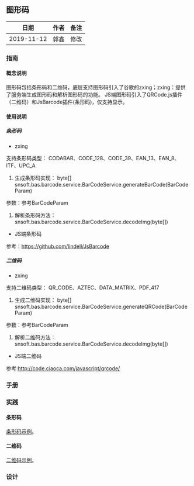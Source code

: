 ## 图形码

|日期|作者|备注|
|------|------|------|
|2019-11-12|郭鑫|修改|

### 指南

#### 概念说明

图形码包括条形码和二维码，底层支持图形码引入了谷歌的zxing；zxing：提供了服务端生成图形码和解析图形码的功能。
JS端图形码引入了QRCode.js插件（二维码）和JsBarcode插件(条形码)，仅支持显示。

#### 使用说明

##### 条形码

* zxing

支持条形码类型：
CODABAR、CODE_128、CODE_39、EAN_13、EAN_8、ITF、UPC_A

1. 生成条形码实现：
byte[] snsoft.bas.barcode.service.BarCodeService.generateBarCode(BarCodeParam)

参数：参考BarCodeParam

1. 解析条形码方法：
snsoft.bas.barcode.service.BarCodeService.decodeImg(byte[])

* JS端条形码

参考：https://github.com/lindell/JsBarcode

##### 二维码


* zxing

支持二维码类型：
QR_CODE、AZTEC、DATA_MATRIX、PDF_417

1. 生成二维码实现：
byte[] snsoft.bas.barcode.service.BarCodeService.generateQRCode(BarCodeParam)

参数：参考BarCodeParam

1. 解析二维码方法：
snsoft.bas.barcode.service.BarCodeService.decodeImg(byte[])


* JS端二维码

参考:http://code.ciaoca.com/javascript/qrcode/


### 手册

### 实践

#### 条形码

[条形码示例](uiinvoke/00/zh_CN/theme0/SN-HELP.Util.BarCode.html)。

#### 二维码

[二维码示例](uiinvoke/00/zh_CN/theme0/SN-HELP.Util.QrCode.html)。

### 设计




